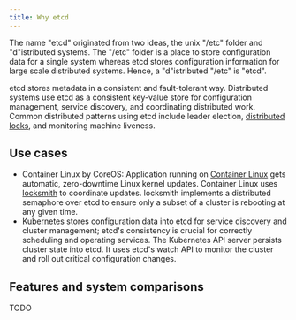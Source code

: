 ```yaml
---
title: Why etcd
---
```


The name "etcd" originated from two ideas, the unix "/etc" folder and "d"istributed systems. The "/etc" folder is a place to store configuration data for a single system whereas etcd stores configuration information for large scale distributed systems. Hence, a "d"istributed "/etc" is "etcd".

etcd stores metadata in a consistent and fault-tolerant way. Distributed systems use etcd as a consistent key-value store for configuration management, service discovery, and coordinating distributed work. Common distributed patterns using etcd include leader election, [distributed locks][etcd-concurrency], and monitoring machine liveness.

## Use cases

- Container Linux by CoreOS: Application running on [Container Linux][container-linux] gets automatic, zero-downtime Linux kernel updates. Container Linux uses [locksmith] to coordinate updates. locksmith implements a distributed semaphore over etcd to ensure only a subset of a cluster is rebooting at any given time.
- [Kubernetes][kubernetes] stores configuration data into etcd for service discovery and cluster management; etcd's consistency is crucial for correctly scheduling and operating services. The Kubernetes API server persists cluster state into etcd. It uses etcd's watch API to monitor the cluster and roll out critical configuration changes.


## Features and system comparisons

TODO

[container-linux]: https://coreos.com/why
[etcd-concurrency]: https://pkg.go.dev/github.com/etcd-io/etcd/clientv3/concurrency
[kubernetes]: https://kubernetes.io/docs/concepts/overview/what-is-kubernetes/
[locksmith]: https://github.com/coreos/locksmith
